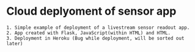 # Cloud deplyoment of sensor app

```  
1. Simple example of deployment of a livestream sensor readout app. 
2. App created with Flask, JavaScript(within HTML) and HTML.
3. Deployment in Heroku (Bug while deployment, will be sorted out later)

```
